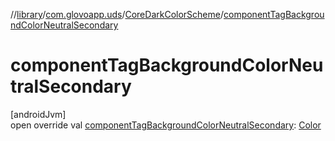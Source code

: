 //[library](../../../index.md)/[com.glovoapp.uds](../index.md)/[CoreDarkColorScheme](index.md)/[componentTagBackgroundColorNeutralSecondary](component-tag-background-color-neutral-secondary.md)

# componentTagBackgroundColorNeutralSecondary

[androidJvm]\
open override val [componentTagBackgroundColorNeutralSecondary](component-tag-background-color-neutral-secondary.md): [Color](https://developer.android.com/reference/kotlin/androidx/compose/ui/graphics/Color.html)
